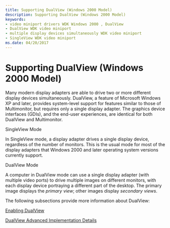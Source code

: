 ```yaml
---
title: Supporting DualView (Windows 2000 Model)
description: Supporting DualView (Windows 2000 Model)
keywords:
- video miniport drivers WDK Windows 2000 , DualView
- DualView WDK video miniport
- multiple display devices simultaneously WDK video miniport
- SingleView WDK video miniport
ms.date: 04/20/2017
---
```


# Supporting DualView (Windows 2000 Model)


Many modern display adapters are able to drive two or more different display devices simultaneously. DualView, a feature of Microsoft Windows XP and later, provides system-level support for features similar to those of Multimonitor, but requires only a single display adapter. The graphics device interfaces (GDIs), and the end-user experiences, are identical for both DualView and Multimonitor.

SingleView Mode

In SingleView mode, a display adapter drives a single display device, regardless of the number of monitors. This is the usual mode for most of the display adapters that Windows 2000 and later operating system versions currently support.

DualView Mode

A computer in DualView mode can use a single display adapter (with multiple video ports) to drive multiple images on different monitors, with each display device portraying a different part of the desktop. The primary image displays the *primary view*; other images display *secondary views*.

The following subsections provide more information about DualView:

[Enabling DualView](enabling-dualview.md)

[DualView Advanced Implementation Details](dualview-advanced-implementation-details.md)

 

 





